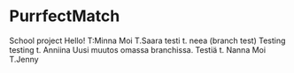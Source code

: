# PurrfectMatch
School project
Hello! T:Minna
Moi T.Saara
testi t. neea (branch test)
Testing testing t. Anniina
Uusi muutos omassa branchissa.
Testiä t. Nanna 
Moi T.Jenny
